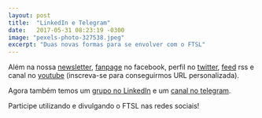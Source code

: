 ```yaml
---
layout: post
title:  "LinkedIn e Telegram"
date:   2017-05-31 08:23:19 -0300
image: "pexels-photo-327538.jpeg"
excerpt: "Duas novas formas para se envolver com o FTSL"
---
```


Além na nossa [newsletter](http://ftsl.org.br/banners.html),
[fanpage](http://www.facebook.com/forumslcuritiba) no facebook, 
perfil no [twitter](http://www.twitter.com/forumslcuritiba),
[feed](http://www.ftsl.org.br/rss.xml) rss e
canal no [youtube](https://www.youtube.com/channel/UCLKk31-y3AjErLFSFT8F__w) (inscreva-se para conseguirmos URL personalizada).

Agora também temos um [grupo no LinkedIn](https://www.linkedin.com/groups/12049380) e
um [canal no telegram](http://t.me/ftslnove).

Participe utilizando e divulgando o FTSL nas redes sociais!
